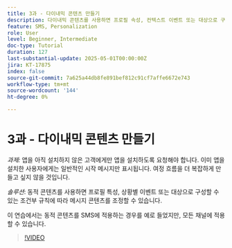 ```yaml
---
title: 3과 - 다이내믹 콘텐츠 만들기
description: 다이내믹 콘텐츠를 사용하면 프로필 속성, 컨텍스트 이벤트 또는 대상으로 구성할 수 있는 조건부 규칙에 따라 메시지 콘텐츠를 조정할 수 있습니다. 이 연습에서는 SMS에 동적 콘텐츠를 적용합니다.
feature: SMS, Personalization
role: User
level: Beginner, Intermediate
doc-type: Tutorial
duration: 127
last-substantial-update: 2025-05-01T00:00:00Z
jira: KT-17875
index: false
source-git-commit: 7a625a44db8fe891bef812c91cf7affe6672e743
workflow-type: tm+mt
source-wordcount: '144'
ht-degree: 0%

---
```



# 3과 - 다이내믹 콘텐츠 만들기

*과제:* 앱을 아직 설치하지 않은 고객에게만 앱을 설치하도록 요청해야 합니다. 이미 앱을 설치한 사용자에게는 일반적인 시작 메시지만 표시됩니다. 여정 흐름을 더 복잡하게 만들고 싶지 않을 것입니다. 

*솔루션*: 동적 콘텐츠를 사용하면 프로필 특성, 상황별 이벤트 또는 대상으로 구성할 수 있는 조건부 규칙에 따라 메시지 콘텐츠를 조정할 수 있습니다. 

이 연습에서는 동적 콘텐츠를 SMS에 적용하는 경우를 예로 들었지만, 모든 채널에 적용할 수 있습니다.

>[!VIDEO](https://video.tv.adobe.com/v/3457913/?learn=on&enablevpops)
